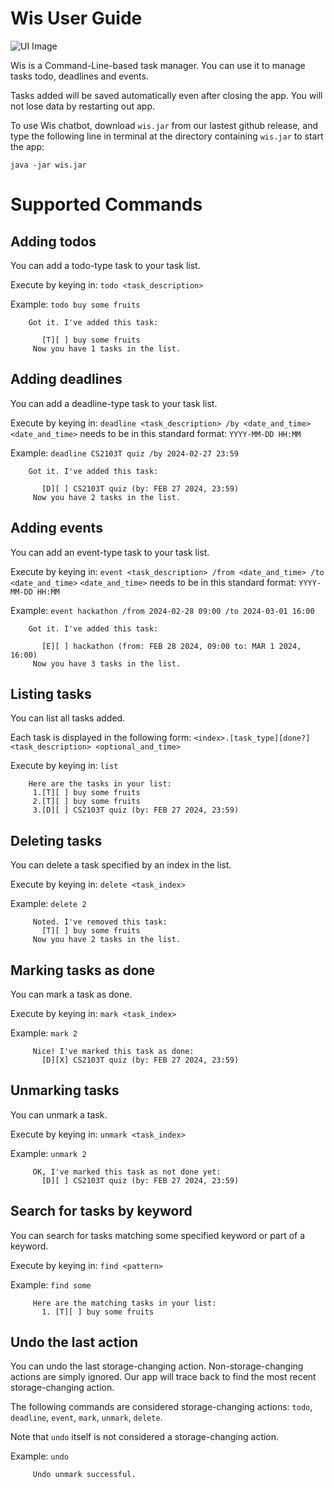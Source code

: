 # Wis User Guide

![UI Image](https://0-yibai.github.io/ip/Ui.png)

Wis is a Command-Line-based task manager. You can use it to manage tasks todo, deadlines and events.

Tasks added will be saved automatically even after closing the app. You
will not lose data by restarting out app.

To use Wis chatbot, download `wis.jar` from our lastest github release,
and type the following line in terminal at the directory containing
`wis.jar` to start the app:
```
java -jar wis.jar
```


# Supported Commands

## Adding todos

You can add a todo-type task to your task list.

Execute by keying in: `todo <task_description>`

Example: `todo buy some fruits`

```
    Got it. I've added this task:

       [T][ ] buy some fruits
     Now you have 1 tasks in the list.
```

## Adding deadlines

You can add a deadline-type task to your task list.

Execute by keying in: `deadline <task_description> /by <date_and_time>`
`<date_and_time>` needs to be in this standard format: `YYYY-MM-DD HH:MM`

Example: `deadline CS2103T quiz /by 2024-02-27 23:59`

```
    Got it. I've added this task:

       [D][ ] CS2103T quiz (by: FEB 27 2024, 23:59)
     Now you have 2 tasks in the list.
```

## Adding events

You can add an event-type task to your task list.

Execute by keying in: `event <task_description> /from <date_and_time> /to <date_and_time>`
`<date_and_time>` needs to be in this standard format: `YYYY-MM-DD HH:MM`

Example: `event hackathon /from 2024-02-28 09:00 /to 2024-03-01 16:00`

```
    Got it. I've added this task:

       [E][ ] hackathon (from: FEB 28 2024, 09:00 to: MAR 1 2024, 16:00)
     Now you have 3 tasks in the list.
```

## Listing tasks

You can list all tasks added.

Each task is displayed in the following form:
`<index>.[task_type][done?]<task_description> <optional_and_time>`

Execute by keying in: `list`

```
    Here are the tasks in your list:
     1.[T][ ] buy some fruits
     2.[T][ ] buy some fruits
     3.[D][ ] CS2103T quiz (by: FEB 27 2024, 23:59)
```

## Deleting tasks

You can delete a task specified by an index in the list.

Execute by keying in: `delete <task_index>`

Example: `delete 2`

```
     Noted. I've removed this task:
       [T][ ] buy some fruits
     Now you have 2 tasks in the list.
```

## Marking tasks as done

You can mark a task as done.

Execute by keying in: `mark <task_index>`

Example: `mark 2`

```
     Nice! I've marked this task as done:
       [D][X] CS2103T quiz (by: FEB 27 2024, 23:59)

```

## Unmarking tasks

You can unmark a task.

Execute by keying in: `unmark <task_index>`

Example: `unmark 2`

```
     OK, I've marked this task as not done yet:
       [D][ ] CS2103T quiz (by: FEB 27 2024, 23:59)
```

## Search for tasks by keyword

You can search for tasks matching some specified keyword
or part of a keyword.

Execute by keying in: `find <pattern>`

Example: `find some`

```
     Here are the matching tasks in your list:
       1. [T][ ] buy some fruits
```

## Undo the last action

You can undo the last storage-changing action. Non-storage-changing
actions are simply ignored. Our app will trace back to find the most
recent storage-changing action.

The following commands are considered storage-changing actions:
`todo`, `deadline`, `event`, `mark`, `unmark`, `delete`.

Note that `undo` itself is not considered a storage-changing action.

Example: `undo`

```
     Undo unmark successful.
```


